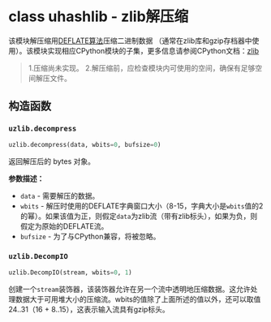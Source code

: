 # class uhashlib - zlib解压缩


该模块解压缩用[DEFLATE算法](https://en.wikipedia.org/wiki/DEFLATE)压缩二进制数据 （通常在zlib库和gzip存档器中使用）。该模块实现相应CPython模块的子集，更多信息请参阅CPython文档：[zlib](https://docs.python.org/3.5/library/zlib.html#module-zlib)


> 1.压缩尚未实现。
> 2.解压缩前，应检查模块内可使用的空间，确保有足够空间解压文件。


## 构造函数

### `uzlib.decompress`

```python
uzlib.decompress(data, wbits=0, bufsize=0)
```

返回解压后的 bytes 对象。

**参数描述：**
- `data` - 需要解压的数据。
- `wbits` - 解压时使用的DEFLATE字典窗口大小（8-15，字典大小是`wbits`值的2的幂）。如果该值为正，则假定`data`为zlib流（带有zlib标头），如果为负，则假定为原始的DEFLATE流。
- `bufsize` - 为了与CPython兼容，将被忽略。


### `uzlib.DecompIO`

```python
uzlib.DecompIO(stream, wbits=0, 1)
```

创建一个`stream`装饰器，该装饰器允许在另一个流中透明地压缩数据。这允许处理数据大于可用堆大小的压缩流。wbits的值除了上面所述的值以外，还可以取值24..31（16 + 8..15），这表示输入流具有gzip标头。

